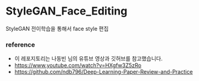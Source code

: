 # StyleGAN_Face_Editing
StyleGAN 전이학습을 통해서 face style 편집

### reference
  - 이 레포지토리는 나동빈 님의 유튜브 영상과 깃허브를 참고했습니다.
  - https://www.youtube.com/watch?v=HXgfw3Z5zRo
  - https://github.com/ndb796/Deep-Learning-Paper-Review-and-Practice
